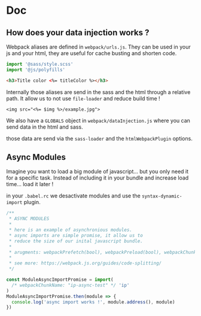 # Doc

## How does your data injection works ?

Webpack aliases are defined in `webpack/urls.js`. They can be used in your js and your html,
they are useful for cache busting and shorten code.

```javascript
import '@sass/style.scss'
import '@js/polyfills'
```

```html
<h3>Title color <%= titleColor %></h3>
```

Internally those aliases are send in the sass and the html through a relative path.
It allow us to not use `file-loader` and reduce build time !

```ejs
<img src="<%= $img %>/example.jpg">
```

We also have a `GLOBALS` object in `webpack/dataInjection.js` where you can send data
in the html and sass.

those data are send via the `sass-loader` and the `htmlWebpackPlugin` options.

## Async Modules

Imagine you want to load a big module of javascript... but you only need it for a specific task.
Instead of including it in your bundle and increase load time... load it later !

in your `.babel.rc` we desactivate modules and use the `syntax-dynamic-import` plugin.

```javascript
/**
 * ASYNC MODULES
 *
 * here is an example of asynchronious modules.
 * async imports are simple promise, it allow us to
 * reduce the size of our inital javascript bundle.
 *
 * arugments: webpackPrefetch(bool), webpackPreload(bool), webpackChunkName(string)
 *
 * see more: https://webpack.js.org/guides/code-splitting/
 */

const ModuleAsyncImportPromise = import(
  /* webpackChunkName: "ip-async-test" */ 'ip'
)
ModuleAsyncImportPromise.then(module => {
  console.log('async import works !', module.address(), module)
})
```